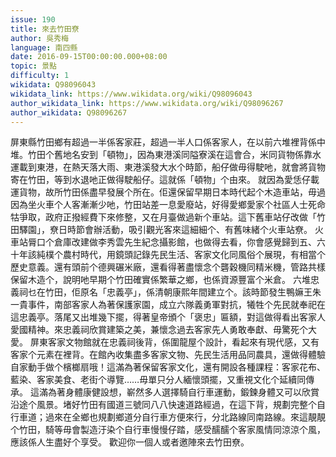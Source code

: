 ```yaml
---
issue: 190
title: 來去竹田尞
author: 吳秀梅
language: 南四縣
date: 2016-09-15T00:00:00.000+08:00
topic: 景點
difficulty: 1
wikidata: Q98096043
wikidata_link: https://www.wikidata.org/wiki/Q98096043
author_wikidata_link: https://www.wikidata.org/wiki/Q98096267
author_wikidata: Q98096267
---
```

屏東縣竹田鄉有超過一半係客家莊，超過一半人口係客家人，在以前六堆裡背係中堆。竹田个舊地名安到「頓物」，因為東港溪同隘寮溪在這會合，米同貨物係靠水運載到東港，在熱天落大雨、東港溪發大水个時節，船仔做毋得駛吔，就會將貨物寄在竹田，等到水退吔正做得駛船仔。這就係「頓物」个由來。
就因為愛恁仔載運貨物，故所竹田係盡早發展个所在。佢還保留早期日本時代起个木造車站，毋過因為坐火車个人客漸漸少吔，竹田站差一息愛廢站，好得愛鄉愛家个社區人士死命牯爭取，政府正撥經費下來修整，又在月臺做過新个車站。這下舊車站仔改做「竹田驛園」，尞日時節會辦活動，吸引觀光客來這細細个、有舊味緒个火車站尞。
火車站脣口个倉庫改建做李秀雲先生紀念攝影館，也做得去看，你會感覺歸到五、六十年該純樸个農村時代，用鏡頭記錄先民生活、客家文化同風俗个展現，有相當个歷史意義。還有頭前个德興碾米廠，還看得著盡懷念个礱穀機同精米機，管路共樣保留木造个，說明吔早期个竹田確實係繁華之鄉，也係資源豐富个米倉。
六堆忠義祠乜在竹田，佢原名「忠義亭」，係清朝康熙年間建立个。該時節發生鴨嫲王朱一貴事件，南部客家人為著保護家園，成立六隊義勇軍對抗，犧牲个先民就奉祀在這忠義亭。落尾又出堆幾下擺，得著皇帝頒个「褒忠」匾額，對這做得看出客家人愛國精神。來忠義祠欣賞建築之美，兼懷念過去客家先人勇敢奉獻、毋驚死个大愛。
屏東客家文物館就在忠義祠後背，係圍龍屋个設計，看起來有現代感，又有客家个元素在裡背。在館內收集盡多客家文物、先民生活用品同農具，還做得體驗自家動手做个檳榔扇哦！這滿為著保留客家文化，還有開設各種課程：客家花布、藍染、客家美食、老街个導覽……毋單只分人緬懷頭擺，又重視文化个延續同傳承。
這滿為著身體康健設想，嶄然多人選擇騎自行車運動，鍛鍊身體又可以欣賞沿途个風景。堵好竹田有國道三號同八八快速道路經過，在這下背，規劃完整个自行車道；過來在全鄉也規劃鄉道分自行車方便來行，分北路線同南路線。來這靚靚个竹田，騎等毋會製造汙染个自行車慢慢仔踏，感受醹醹个客家風情同涼涼个風，應該係人生盡好个享受。
歡迎你一個人或者邀陣來去竹田尞。